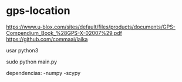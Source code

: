 # gps-location
https://www.u-blox.com/sites/default/files/products/documents/GPS-Compendium_Book_%28GPS-X-02007%29.pdf
https://github.com/commaai/laika

usar python3

sudo python main.py

dependencias:
-numpy
-scypy


